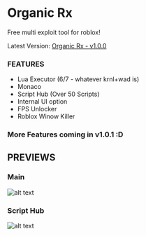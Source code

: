 # Organic Rx
Free multi exploit tool for roblox!

Latest Version: [Organic Rx - v1.0.0](https://github.com/IamJamieX/Organic-Rx/releases/tag/v1.0.0 "Latest Version of Organix Rx")

### FEATURES
  * Lua Executor (6/7 - whatever krnl+wad is)
  * Monaco
  * Script Hub (Over 50 Scripts)
  * Internal UI option
  * FPS Unlocker
  * Roblox Winow Killer
### More Features coming in v1.0.1 :D

## PREVIEWS

### Main
![alt text](https://i.imgur.com/mFfFmJz.png "Organic Rx - Main")
### Script Hub
![alt text](https://i.imgur.com/oQ4lbmJ.png "Organic Rx - Script Hub")
